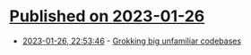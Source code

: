 # [Published on 2023-01-26](index.md)

* [2023-01-26, 22:53:46](https://news.ycombinator.com/item?id=34540051) - [Grokking big unfamiliar codebases](https://www.jeremyong.com/game%20engines/2023/01/25/grokking-big-unfamiliar-codebases/)
